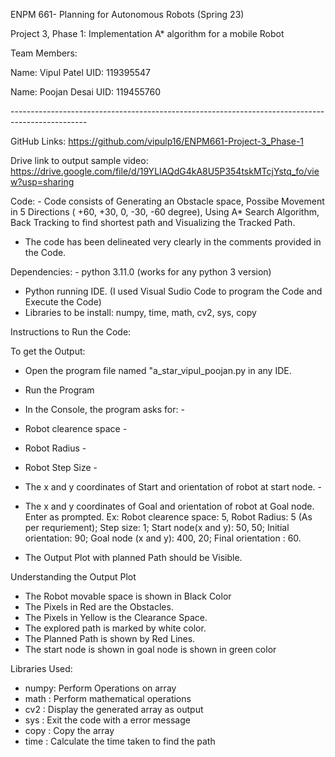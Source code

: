 ENPM 661- Planning for Autonomous Robots (Spring 23)

Project 3, Phase 1: Implementation A* algorithm for a mobile Robot

Team Members:

Name: Vipul Patel UID: 119395547

Name: Poojan Desai UID: 119455760

\-\-\-\-\-\-\-\-\-\-\-\-\-\-\-\-\-\-\-\-\-\-\-\-\-\-\-\-\-\-\-\-\-\-\-\-\-\-\-\-\-\-\-\-\-\-\-\-\-\-\-\-\-\-\-\-\-\-\-\-\-\-\-\-\-\-\-\-\-\-\-\-\-\-\-\-\-\-\-\-\-\-\-\-\-\-\-\-\-\-\-\-\-\-\-\-\-

GitHub Links: https://github.com/vipulp16/ENPM661-Project-3_Phase-1

Drive link to output sample video:  https://drive.google.com/file/d/19YLIAQdG4kA8U5P354tskMTcjYstq_fo/view?usp=sharing

Code: - Code consists of Generating an Obstacle space, Possibe Movement in 5 Directions ( +60, +30, 0, -30, -60 degree), Using A* Search Algorithm, Back Tracking to find shortest path and Visualizing the Tracked Path. 
- The code has been delineated very clearly in the comments provided in the Code.

Dependencies: - python 3.11.0 (works for any python 3 version) 
- Python running IDE. (I used Visual Sudio Code to program the Code and Execute the Code) 
- Libraries to be install: numpy, time, math, cv2, sys, copy

Instructions to Run the Code:

To get the Output:
- Open the program file named \"a_star_vipul_poojan.py in any IDE. 
- Run the Program 

- In the Console, the program asks for: \-
- Robot clearence space \-
- Robot Radius \-
- Robot Step Size \-
- The x and y coordinates of Start and orientation of robot at start node. \-
- The x and y coordinates of Goal and orientation of robot at Goal node.  
Enter as prompted. Ex: Robot clearence space: 5, Robot Radius: 5 (As per requriement); Step size: 1; Start node(x and y): 50, 50; Initial orientation: 90; Goal node (x and y): 400, 20; Final orientation : 60. 
- The Output Plot with planned Path should be Visible.

Understanding the Output Plot 
- The Robot movable space is shown in Black Color 
- The Pixels in Red are the Obstacles. 
- The Pixels in Yellow is the Clearance Space. 
- The explored path is marked by white color. 
- The Planned Path is shown by Red Lines. 
- The start node is shown in goal node is shown in green color

Libraries Used: 
- numpy: Perform Operations on array 
- math : Perform mathematical operations 
- cv2 : Display the generated array as output 
- sys : Exit the code with a error message 
- copy : Copy the array 
- time : Calculate the time taken to find the path
